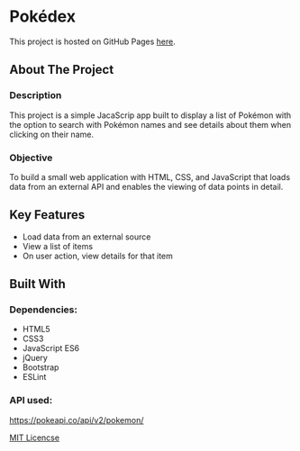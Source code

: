 # Pokédex
This project is hosted on GitHub Pages [here](https://clarapapaya.github.io/Pokedex/).
## About The Project
### Description
This project is a simple JacaScrip app built to display a list of Pokémon with the option to search with Pokémon names and see details about them when clicking on their name. 
### Objective
To build a small web application with HTML, CSS, and JavaScript that loads data from an external API and enables the viewing of data points in detail.
## Key Features
* Load data from an external source
* View a list of items
* On user action, view details for that item
## Built With
### Dependencies: 
* HTML5
* CSS3
* JavaScript ES6
* jQuery
* Bootstrap 
* ESLint
### API used:
https://pokeapi.co/api/v2/pokemon/


[MIT Licencse](https://github.com/ClaraPapaya/First-JS-app/blob/main/LICENSE)
